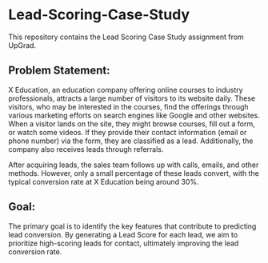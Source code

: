 # Lead-Scoring-Case-Study 

This repository contains the Lead Scoring Case Study assignment from UpGrad.

## Problem Statement:

X Education, an education company offering online courses to industry professionals, attracts a large number of visitors to its website daily. These visitors, who may be interested in the courses, find the offerings through various marketing efforts on search engines like Google and other websites. When a visitor lands on the site, they might browse courses, fill out a form, or watch some videos. If they provide their contact information (email or phone number) via the form, they are classified as a lead. Additionally, the company also receives leads through referrals.

After acquiring leads, the sales team follows up with calls, emails, and other methods. However, only a small percentage of these leads convert, with the typical conversion rate at X Education being around 30%.

## Goal:

The primary goal is to identify the key features that contribute to predicting lead conversion. By generating a Lead Score for each lead, we aim to prioritize high-scoring leads for contact, ultimately improving the lead conversion rate.
